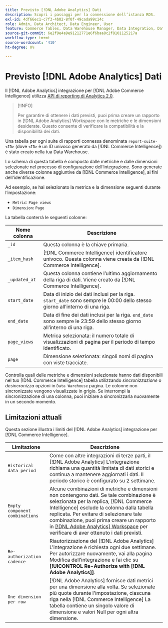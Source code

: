 ```yaml
---
title: Previsto [!DNL Adobe Analytics] Dati
description: Scopri i passaggi per la connessione dell’istanza RDS.
exl-id: 4df66ec1-c7f3-4b02-8f0f-49cada99c14c
role: Admin, Data Architect, Data Engineer, User
feature: Commerce Tables, Data Warehouse Manager, Data Integration, Data Import/Export
source-git-commit: 6e2f9e4a9e91212771e6f6baa8c2f8101125217a
workflow-type: tm+mt
source-wordcount: '410'
ht-degree: 0%

---
```


# Previsto [!DNL Adobe Analytics] Dati

Il [!DNL Adobe Analytics] integrazione per [!DNL Adobe Commerce Intelligence] utilizza [API di reporting di Analytics 2.0](https://developer.adobe.com/analytics-apis/docs/2.0/#!AdobeDocs/analytics-2.0-apis/master/README.md).

>[!INFO]
>
>Per garantire di ottenere i dati previsti, puoi prima creare un rapporto in [!DNL Adobe Analytics] Workspace con le metriche e le dimensioni desiderate. Questo consente di verificare la compatibilità e la disponibilità dei dati.

Una tabella per ogni suite di rapporti connessa denominata `report-suite-<ID>` (dove `<ID>` è un ID univoco generato da [!DNL Commerce Intelligence]) è stato creato nella tua Data Warehouse.

Lo schema di questa tabella è composto dalle metriche e dalle dimensioni selezionate nel processo di configurazione dell’integrazione. Sono generate anche diverse colonne aggiuntive da [!DNL Commerce Intelligence], ai fini dell&#39;identificazione.

Ad esempio, se hai selezionato la metrica e la dimensione seguenti durante l’impostazione:
- `Metric`: `Page views`
- `Dimension`: `Page`

La tabella conterrà le seguenti colonne:

| Nome colonna | Descrizione |
| --- | --- |
| `_id` | Questa colonna è la chiave primaria. |
| `_item_hash` | [!DNL Commerce Intelligence] identificatore univoco. Questa colonna viene creata da [!DNL Commerce Intelligence]. |
| `_updated_at` | Questa colonna contiene l’ultimo aggiornamento della riga di dati. Viene creato da [!DNL Commerce Intelligence]. |
| `start_date` | Data di inizio dei dati inclusi per la riga. `start_date` sono sempre le 00:00 dello stesso giorno all’interno di una riga. |
| `end_date` | Data di fine dei dati inclusi per la riga. `end_date` sono sempre le 23:59 dello stesso giorno all’interno di una riga. |
| `page_views` | Metrica selezionata: il numero totale di visualizzazioni di pagina per il periodo di tempo identificato. |
| `page` | Dimensione selezionata: singoli nomi di pagina con viste tracciate. |

Controlla quali delle metriche e dimensioni selezionate hanno dati disponibili nel tuo [!DNL Commerce Intelligence] tabella utilizzando *sincronizzazione* o *desincronizza* opzioni in `Data Warehouse` pagina. Le colonne non sincronizzate vengono visualizzate in grigio. Se interrompi la sincronizzazione di una colonna, puoi iniziare a sincronizzarla nuovamente in un secondo momento.

## Limitazioni attuali

Questa sezione illustra i limiti del [!DNL Adobe Analytics] integrazione per [!DNL Commerce Intelligence].

| Limitazione | Descrizione |
| --- | --- |
| `Historical data period` | Come con altre integrazioni di terze parti, il [!DNL Adobe Analytics] L’integrazione richiama una quantità limitata di dati storici e continua a mantenere aggiornati i dati. Il periodo storico è configurato su 2 settimane. |
| `Empty component combinations` | Alcune combinazioni di metriche e dimensioni non contengono dati. Se tale combinazione è selezionata per la replica, [!DNL Commerce Intelligence] esclude la colonna dalla tabella replicata. Per evitare di selezionare tale combinazione, puoi prima creare un rapporto in [[!DNL Adobe Analytics] Workspace](https://experienceleague.adobe.com/docs/analytics/analyze/analysis-workspace/home.html) per verificare di aver ottenuto i dati previsti. |
| `Re-authorization cadence` | Riautorizzazione del [!DNL Adobe Analytics] L&#39;integrazione è richiesta ogni due settimane. Per autorizzare nuovamente, vai alla pagina Modifica dell’integrazione e fai clic su **[!UICONTROL Re-Authorize with [!DNL Adobe Analytics]]**. |
| `One dimension per row` | [!DNL Adobe Analytics] fornisce dati metrici per una dimensione alla volta. Se selezionate più quote durante l&#39;impostazione, ciascuna riga nella [!DNL Commerce Intelligence] La tabella contiene un singolo valore di dimensione e valori Null per ogni altra dimensione. |
